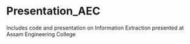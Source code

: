 # Presentation_AEC
Includes code and presentation on Information Extraction presented at Assam Engineering College
